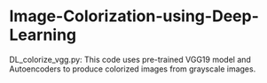 # Image-Colorization-using-Deep-Learning
DL_colorize_vgg.py:
This code uses pre-trained VGG19 model and Autoencoders to produce colorized images from grayscale images.

